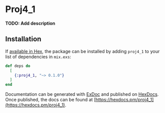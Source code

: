 # Proj4_1

**TODO: Add description**

## Installation

If [available in Hex](https://hex.pm/docs/publish), the package can be installed
by adding `proj4_1` to your list of dependencies in `mix.exs`:

```elixir
def deps do
  [
    {:proj4_1, "~> 0.1.0"}
  ]
end
```

Documentation can be generated with [ExDoc](https://github.com/elixir-lang/ex_doc)
and published on [HexDocs](https://hexdocs.pm). Once published, the docs can
be found at [https://hexdocs.pm/proj4_1](https://hexdocs.pm/proj4_1).

